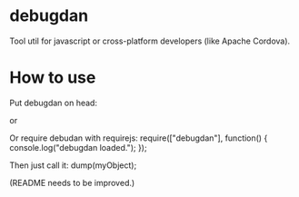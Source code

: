 # debugdan
Tool util for javascript or cross-platform developers (like Apache Cordova).

# How to use
Put debugdan on head:
<script src="debugdan.js"></script>
or
<script type="text/javascript" src="debugdan.js"></script>

Or require debudan with requirejs:
require(["debugdan"], function() {
  console.log("debugdan loaded.");
});

Then just call it:
dump(myObject);

(README needs to be improved.)
